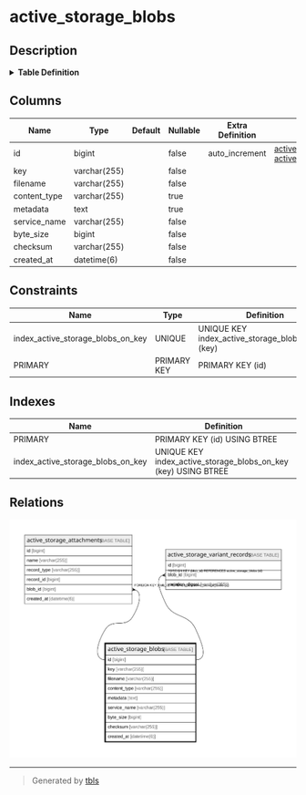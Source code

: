 # active_storage_blobs

## Description

<details>
<summary><strong>Table Definition</strong></summary>

```sql
CREATE TABLE `active_storage_blobs` (
  `id` bigint NOT NULL AUTO_INCREMENT,
  `key` varchar(255) COLLATE utf8mb4_general_ci NOT NULL,
  `filename` varchar(255) COLLATE utf8mb4_general_ci NOT NULL,
  `content_type` varchar(255) COLLATE utf8mb4_general_ci DEFAULT NULL,
  `metadata` text COLLATE utf8mb4_general_ci,
  `service_name` varchar(255) COLLATE utf8mb4_general_ci NOT NULL,
  `byte_size` bigint NOT NULL,
  `checksum` varchar(255) COLLATE utf8mb4_general_ci NOT NULL,
  `created_at` datetime(6) NOT NULL,
  PRIMARY KEY (`id`),
  UNIQUE KEY `index_active_storage_blobs_on_key` (`key`)
) ENGINE=InnoDB DEFAULT CHARSET=utf8mb4 COLLATE=utf8mb4_general_ci
```

</details>

## Columns

| Name | Type | Default | Nullable | Extra Definition | Children | Parents | Comment |
| ---- | ---- | ------- | -------- | --------------- | -------- | ------- | ------- |
| id | bigint |  | false | auto_increment | [active_storage_attachments](active_storage_attachments.md) [active_storage_variant_records](active_storage_variant_records.md) |  |  |
| key | varchar(255) |  | false |  |  |  |  |
| filename | varchar(255) |  | false |  |  |  |  |
| content_type | varchar(255) |  | true |  |  |  |  |
| metadata | text |  | true |  |  |  |  |
| service_name | varchar(255) |  | false |  |  |  |  |
| byte_size | bigint |  | false |  |  |  |  |
| checksum | varchar(255) |  | false |  |  |  |  |
| created_at | datetime(6) |  | false |  |  |  |  |

## Constraints

| Name | Type | Definition |
| ---- | ---- | ---------- |
| index_active_storage_blobs_on_key | UNIQUE | UNIQUE KEY index_active_storage_blobs_on_key (key) |
| PRIMARY | PRIMARY KEY | PRIMARY KEY (id) |

## Indexes

| Name | Definition |
| ---- | ---------- |
| PRIMARY | PRIMARY KEY (id) USING BTREE |
| index_active_storage_blobs_on_key | UNIQUE KEY index_active_storage_blobs_on_key (key) USING BTREE |

## Relations

![er](active_storage_blobs.svg)

---

> Generated by [tbls](https://github.com/k1LoW/tbls)
